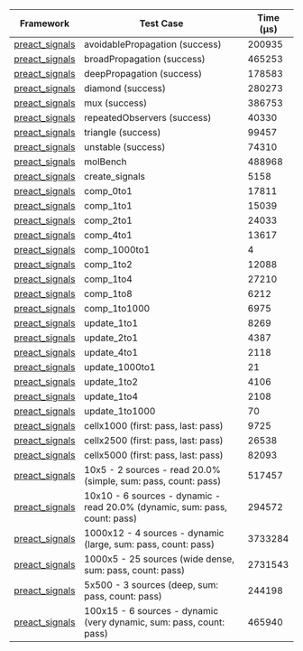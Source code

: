 | Framework | Test Case | Time (μs) |
| --- | --- | --- |
| [preact_signals](https://pub.dev/packages/preact_signals) | avoidablePropagation (success) | 200935 |
| [preact_signals](https://pub.dev/packages/preact_signals) | broadPropagation (success) | 465253 |
| [preact_signals](https://pub.dev/packages/preact_signals) | deepPropagation (success) | 178583 |
| [preact_signals](https://pub.dev/packages/preact_signals) | diamond (success) | 280273 |
| [preact_signals](https://pub.dev/packages/preact_signals) | mux (success) | 386753 |
| [preact_signals](https://pub.dev/packages/preact_signals) | repeatedObservers (success) | 40330 |
| [preact_signals](https://pub.dev/packages/preact_signals) | triangle (success) | 99457 |
| [preact_signals](https://pub.dev/packages/preact_signals) | unstable (success) | 74310 |
| [preact_signals](https://pub.dev/packages/preact_signals) | molBench | 488968 |
| [preact_signals](https://pub.dev/packages/preact_signals) | create_signals | 5158 |
| [preact_signals](https://pub.dev/packages/preact_signals) | comp_0to1 | 17811 |
| [preact_signals](https://pub.dev/packages/preact_signals) | comp_1to1 | 15039 |
| [preact_signals](https://pub.dev/packages/preact_signals) | comp_2to1 | 24033 |
| [preact_signals](https://pub.dev/packages/preact_signals) | comp_4to1 | 13617 |
| [preact_signals](https://pub.dev/packages/preact_signals) | comp_1000to1 | 4 |
| [preact_signals](https://pub.dev/packages/preact_signals) | comp_1to2 | 12088 |
| [preact_signals](https://pub.dev/packages/preact_signals) | comp_1to4 | 27210 |
| [preact_signals](https://pub.dev/packages/preact_signals) | comp_1to8 | 6212 |
| [preact_signals](https://pub.dev/packages/preact_signals) | comp_1to1000 | 6975 |
| [preact_signals](https://pub.dev/packages/preact_signals) | update_1to1 | 8269 |
| [preact_signals](https://pub.dev/packages/preact_signals) | update_2to1 | 4387 |
| [preact_signals](https://pub.dev/packages/preact_signals) | update_4to1 | 2118 |
| [preact_signals](https://pub.dev/packages/preact_signals) | update_1000to1 | 21 |
| [preact_signals](https://pub.dev/packages/preact_signals) | update_1to2 | 4106 |
| [preact_signals](https://pub.dev/packages/preact_signals) | update_1to4 | 2108 |
| [preact_signals](https://pub.dev/packages/preact_signals) | update_1to1000 | 70 |
| [preact_signals](https://pub.dev/packages/preact_signals) | cellx1000 (first: pass, last: pass) | 9725 |
| [preact_signals](https://pub.dev/packages/preact_signals) | cellx2500 (first: pass, last: pass) | 26538 |
| [preact_signals](https://pub.dev/packages/preact_signals) | cellx5000 (first: pass, last: pass) | 82093 |
| [preact_signals](https://pub.dev/packages/preact_signals) | 10x5 - 2 sources - read 20.0% (simple, sum: pass, count: pass) | 517457 |
| [preact_signals](https://pub.dev/packages/preact_signals) | 10x10 - 6 sources - dynamic - read 20.0% (dynamic, sum: pass, count: pass) | 294572 |
| [preact_signals](https://pub.dev/packages/preact_signals) | 1000x12 - 4 sources - dynamic (large, sum: pass, count: pass) | 3733284 |
| [preact_signals](https://pub.dev/packages/preact_signals) | 1000x5 - 25 sources (wide dense, sum: pass, count: pass) | 2731543 |
| [preact_signals](https://pub.dev/packages/preact_signals) | 5x500 - 3 sources (deep, sum: pass, count: pass) | 244198 |
| [preact_signals](https://pub.dev/packages/preact_signals) | 100x15 - 6 sources - dynamic (very dynamic, sum: pass, count: pass) | 465940 |
